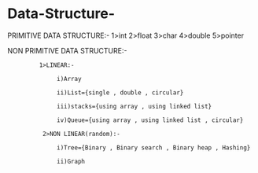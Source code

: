 # Data-Structure-

PRIMITIVE DATA STRUCTURE:-
                1>int
                2>float
                3>char
                4>double
                5>pointer

NON PRIMITIVE DATA STRUCTURE:-
             
             1>LINEAR:-
                 
                  i)Array
                  
                  ii)List={single , double , circular}
                  
                  iii)stacks={using array , using linked list}
                  
                  iv)Queue={using array , using linked list , circular}
              
              2>NON LINEAR(random):-
               
                  i)Tree={Binary , Binary search , Binary heap , Hashing}
                 
                  ii)Graph
                  
